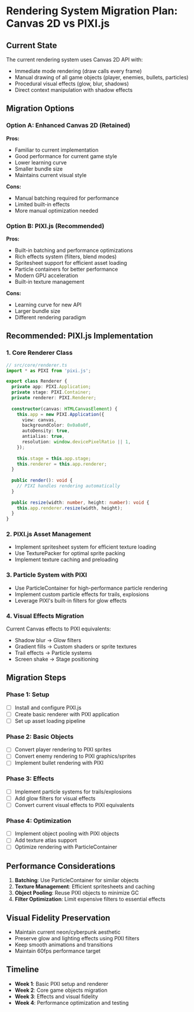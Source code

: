 # Rendering System Migration Plan: Canvas 2D vs PIXI.js

## Current State

The current rendering system uses Canvas 2D API with:
- Immediate mode rendering (draw calls every frame)
- Manual drawing of all game objects (player, enemies, bullets, particles)
- Procedural visual effects (glow, blur, shadows)
- Direct context manipulation with shadow effects

## Migration Options

### Option A: Enhanced Canvas 2D (Retained)
**Pros:**
- Familiar to current implementation
- Good performance for current game style
- Lower learning curve
- Smaller bundle size
- Maintains current visual style

**Cons:**
- Manual batching required for performance
- Limited built-in effects
- More manual optimization needed

### Option B: PIXI.js (Recommended)
**Pros:**
- Built-in batching and performance optimizations
- Rich effects system (filters, blend modes)
- Spritesheet support for efficient asset loading
- Particle containers for better performance
- Modern GPU acceleration
- Built-in texture management

**Cons:**
- Learning curve for new API
- Larger bundle size
- Different rendering paradigm

## Recommended: PIXI.js Implementation

### 1. Core Renderer Class
```typescript
// src/core/renderer.ts
import * as PIXI from 'pixi.js';

export class Renderer {
  private app: PIXI.Application;
  private stage: PIXI.Container;
  private renderer: PIXI.Renderer;
  
  constructor(canvas: HTMLCanvasElement) {
    this.app = new PIXI.Application({
      view: canvas,
      backgroundColor: 0x0a0a0f,
      autoDensity: true,
      antialias: true,
      resolution: window.devicePixelRatio || 1,
    });
    
    this.stage = this.app.stage;
    this.renderer = this.app.renderer;
  }
  
  public render(): void {
    // PIXI handles rendering automatically
  }
  
  public resize(width: number, height: number): void {
    this.app.renderer.resize(width, height);
  }
}
```

### 2. PIXI.js Asset Management
- Implement spritesheet system for efficient texture loading
- Use TexturePacker for optimal sprite packing
- Implement texture caching and preloading

### 3. Particle System with PIXI
- Use ParticleContainer for high-performance particle rendering
- Implement custom particle effects for trails, explosions
- Leverage PIXI's built-in filters for glow effects

### 4. Visual Effects Migration
Current Canvas effects to PIXI equivalents:
- Shadow blur → Glow filters
- Gradient fills → Custom shaders or sprite textures
- Trail effects → Particle systems
- Screen shake → Stage positioning

## Migration Steps

### Phase 1: Setup
- [ ] Install and configure PIXI.js
- [ ] Create basic renderer with PIXI application
- [ ] Set up asset loading pipeline

### Phase 2: Basic Objects
- [ ] Convert player rendering to PIXI sprites
- [ ] Convert enemy rendering to PIXI graphics/sprites
- [ ] Implement bullet rendering with PIXI

### Phase 3: Effects
- [ ] Implement particle systems for trails/explosions
- [ ] Add glow filters for visual effects
- [ ] Convert current visual effects to PIXI equivalents

### Phase 4: Optimization
- [ ] Implement object pooling with PIXI objects
- [ ] Add texture atlas support
- [ ] Optimize rendering with ParticleContainer

## Performance Considerations

1. **Batching**: Use ParticleContainer for similar objects
2. **Texture Management**: Efficient spritesheets and caching
3. **Object Pooling**: Reuse PIXI objects to minimize GC
4. **Filter Optimization**: Limit expensive filters to essential effects

## Visual Fidelity Preservation

- Maintain current neon/cyberpunk aesthetic
- Preserve glow and lighting effects using PIXI filters
- Keep smooth animations and transitions
- Maintain 60fps performance target

## Timeline

- **Week 1**: Basic PIXI setup and renderer
- **Week 2**: Core game objects migration
- **Week 3**: Effects and visual fidelity
- **Week 4**: Performance optimization and testing
